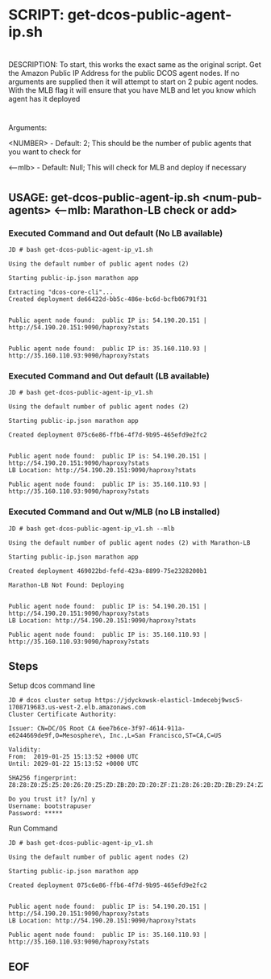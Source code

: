 #
# SCRIPT:   get-dcos-public-agent-ip.sh
#
DESCRIPTION: 
To start, this works the exact same as the original script.  Get the Amazon Public IP Address for the public DCOS agent nodes.  If no arguments are supplied then it will attempt to start on 2 pubic agent nodes.  With the MLB flag it will ensure that you have MLB and let you know which agent has it deployed
#
Arguments:

\<NUMBER\> - Default: 2;    This should be the number of public agents that you want to check for

\<--mlb\>  - Default: Null; This will check for MLB and deploy if necessary
#
## USAGE:    get-dcos-public-agent-ip.sh \<num-pub-agents\> \<--mlb: Marathon-LB check or add\>

### Executed Command and Out default (No LB available)

```
JD # bash get-dcos-public-agent-ip_v1.sh

Using the default number of public agent nodes (2)

Starting public-ip.json marathon app

Extracting "dcos-core-cli"...
Created deployment de66422d-bb5c-486e-bc6d-bcfb06791f31


Public agent node found:  public IP is: 54.190.20.151 | http://54.190.20.151:9090/haproxy?stats


Public agent node found:  public IP is: 35.160.110.93 | http://35.160.110.93:9090/haproxy?stats
```

### Executed Command and Out default (LB available)

```
JD # bash get-dcos-public-agent-ip_v1.sh

Using the default number of public agent nodes (2)

Starting public-ip.json marathon app

Created deployment 075c6e86-ffb6-4f7d-9b95-465efd9e2fc2


Public agent node found:  public IP is: 54.190.20.151 | http://54.190.20.151:9090/haproxy?stats
LB Location: http://54.190.20.151:9090/haproxy?stats

Public agent node found:  public IP is: 35.160.110.93 | http://35.160.110.93:9090/haproxy?stats
```

### Executed Command and Out w/MLB (no LB installed)

```
JD # bash get-dcos-public-agent-ip_v1.sh --mlb

Using the default number of public agent nodes (2) with Marathon-LB

Starting public-ip.json marathon app

Created deployment 469022bd-fefd-423a-8899-75e2328200b1

Marathon-LB Not Found: Deploying


Public agent node found:  public IP is: 54.190.20.151 | http://54.190.20.151:9090/haproxy?stats
LB Location: http://54.190.20.151:9090/haproxy?stats

Public agent node found:  public IP is: 35.160.110.93 | http://35.160.110.93:9090/haproxy?stats
```

## Steps
Setup dcos command line

```
JD # dcos cluster setup https://jdyckowsk-elasticl-1mdecebj9wsc5-1708719683.us-west-2.elb.amazonaws.com
Cluster Certificate Authority:

Issuer: CN=DC/OS Root CA 6ee7b6ce-3f97-4614-911a-e6244669de9f,O=Mesosphere\, Inc.,L=San Francisco,ST=CA,C=US

Validity:
From:  2019-01-25 15:13:52 +0000 UTC
Until: 2029-01-22 15:13:52 +0000 UTC

SHA256 fingerprint: Z8:Z8:Z0:Z5:Z5:Z0:Z6:Z0:Z5:ZD:ZB:Z0:ZD:Z0:ZF:Z1:Z8:Z6:2B:ZD:ZB:Z9:Z4:Z2:Z3:Z2:ZE:Z0:Z2:Z6:Z9:Z9

Do you trust it? [y/n] y
Username: bootstrapuser
Password: *****
```

Run Command
```
JD # bash get-dcos-public-agent-ip_v1.sh

Using the default number of public agent nodes (2)

Starting public-ip.json marathon app

Created deployment 075c6e86-ffb6-4f7d-9b95-465efd9e2fc2


Public agent node found:  public IP is: 54.190.20.151 | http://54.190.20.151:9090/haproxy?stats
LB Location: http://54.190.20.151:9090/haproxy?stats

Public agent node found:  public IP is: 35.160.110.93 | http://35.160.110.93:9090/haproxy?stats
```

## EOF
